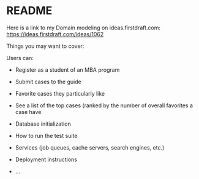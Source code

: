 # README

Here is a link to my Domain modeling on ideas.firstdraft.com:
https://ideas.firstdraft.com/ideas/1062

Things you may want to cover:

Users can:
* Register as a student of an MBA program

* Submit cases to the guide

* Favorite cases they particularly like

* See a list of the top cases (ranked by the number of overall favorites a case have

* Database initialization

* How to run the test suite

* Services (job queues, cache servers, search engines, etc.)

* Deployment instructions

* ...
